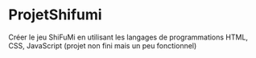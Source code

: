 # ProjetShifumi
Créer le jeu ShiFuMi en utilisant les langages de programmations HTML, CSS, JavaScript (projet non fini mais un peu fonctionnel)
